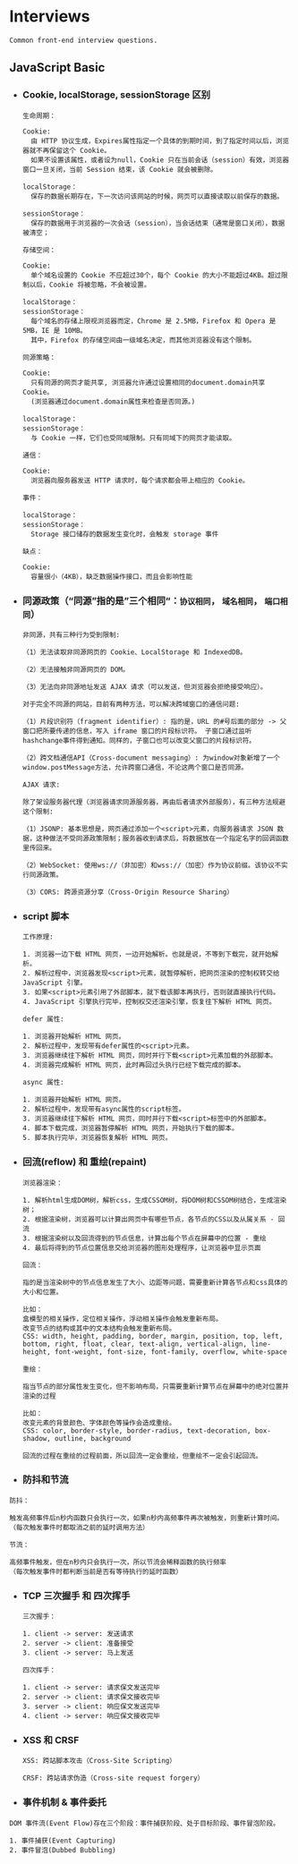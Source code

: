 # Interviews

`Common front-end interview questions.`

## JavaScript Basic

- ### Cookie, localStorage, sessionStorage 区别

  `生命周期：`

  ```text
  Cookie:
    由 HTTP 协议生成，Expires属性指定一个具体的到期时间，到了指定时间以后，浏览器就不再保留这个 Cookie。
    如果不设置该属性，或者设为null，Cookie 只在当前会话（session）有效，浏览器窗口一旦关闭，当前 Session 结束，该 Cookie 就会被删除。

  localStorage：
    保存的数据长期存在，下一次访问该网站的时候，网页可以直接读取以前保存的数据。

  sessionStorage：
    保存的数据用于浏览器的一次会话（session），当会话结束（通常是窗口关闭），数据被清空；
  ```

  `存储空间：`

  ```text
  Cookie:
    单个域名设置的 Cookie 不应超过30个，每个 Cookie 的大小不能超过4KB。超过限制以后，Cookie 将被忽略，不会被设置。

  localStorage：
  sessionStorage：
    每个域名的存储上限视浏览器而定，Chrome 是 2.5MB，Firefox 和 Opera 是 5MB，IE 是 10MB。
    其中，Firefox 的存储空间由一级域名决定，而其他浏览器没有这个限制。
  ```

  `同源策略：`

  ```text
  Cookie:
    只有同源的网页才能共享, 浏览器允许通过设置相同的document.domain共享 Cookie。
    (浏览器通过document.domain属性来检查是否同源。)

  localStorage：
  sessionStorage：
    与 Cookie 一样，它们也受同域限制。只有同域下的网页才能读取。
  ```

  `通信：`

  ```text
  Cookie:
    浏览器向服务器发送 HTTP 请求时，每个请求都会带上相应的 Cookie。
  ```

  `事件：`

  ```text
  localStorage：
  sessionStorage：
    Storage 接口储存的数据发生变化时，会触发 storage 事件
  ```

  `缺点：`

  ```text
  Cookie:
    容量很小（4KB），缺乏数据操作接口，而且会影响性能
  ```

- ### 同源政策（“同源”指的是”三个相同“：`协议相同`， `域名相同`， `端口相同`）

  `非同源，共有三种行为受到限制:`

  ```text
  （1）无法读取非同源网页的 Cookie、LocalStorage 和 IndexedDB。

  （2）无法接触非同源网页的 DOM。

  （3）无法向非同源地址发送 AJAX 请求（可以发送，但浏览器会拒绝接受响应）。
  ```

  `对于完全不同源的网站，目前有两种方法，可以解决跨域窗口的通信问题:`

  ```text
  （1）片段识别符（fragment identifier）: 指的是，URL 的#号后面的部分 -> 父窗口把所要传递的信息，写入 iframe 窗口的片段标识符。 子窗口通过监听hashchange事件得到通知。同样的，子窗口也可以改变父窗口的片段标识符。

  （2）跨文档通信API（Cross-document messaging）: 为window对象新增了一个window.postMessage方法，允许跨窗口通信，不论这两个窗口是否同源。
  ```

  `AJAX 请求:`

  ```text
  除了架设服务器代理（浏览器请求同源服务器，再由后者请求外部服务），有三种方法规避这个限制:

  （1）JSONP: 基本思想是，网页通过添加一个<script>元素，向服务器请求 JSON 数据，这种做法不受同源政策限制；服务器收到请求后，将数据放在一个指定名字的回调函数里传回来。

  （2）WebSocket: 使用ws://（非加密）和wss://（加密）作为协议前缀。该协议不实行同源政策。

  （3）CORS: 跨源资源分享（Cross-Origin Resource Sharing）
  ```

- ### script 脚本

  `工作原理:`

  ```text
  1. 浏览器一边下载 HTML 网页，一边开始解析。也就是说，不等到下载完，就开始解析。
  2. 解析过程中，浏览器发现<script>元素，就暂停解析，把网页渲染的控制权转交给 JavaScript 引擎。
  3. 如果<script>元素引用了外部脚本，就下载该脚本再执行，否则就直接执行代码。
  4. JavaScript 引擎执行完毕，控制权交还渲染引擎，恢复往下解析 HTML 网页。
  ```

  `defer 属性:`

  ```text
  1. 浏览器开始解析 HTML 网页。
  2. 解析过程中，发现带有defer属性的<script>元素。
  3. 浏览器继续往下解析 HTML 网页，同时并行下载<script>元素加载的外部脚本。
  4. 浏览器完成解析 HTML 网页，此时再回过头执行已经下载完成的脚本。
  ```

  `async 属性:`

  ```text
  1. 浏览器开始解析 HTML 网页。
  2. 解析过程中，发现带有async属性的script标签。
  3. 浏览器继续往下解析 HTML 网页，同时并行下载<script>标签中的外部脚本。
  4. 脚本下载完成，浏览器暂停解析 HTML 网页，开始执行下载的脚本。
  5. 脚本执行完毕，浏览器恢复解析 HTML 网页。
  ```

- ### 回流(reflow) 和 重绘(repaint)

  `浏览器渲染：`

  ```text
  1. 解析html生成DOM树，解析css，生成CSSOM树，将DOM树和CSSOM树结合，生成渲染树；
  2. 根据渲染树，浏览器可以计算出网页中有哪些节点，各节点的CSS以及从属关系 - 回流
  3. 根据渲染树以及回流得到的节点信息，计算出每个节点在屏幕中的位置 - 重绘
  4. 最后将得到的节点位置信息交给浏览器的图形处理程序，让浏览器中显示页面
  ```

  `回流：`

  ```text
  指的是当渲染树中的节点信息发生了大小、边距等问题，需要重新计算各节点和css具体的大小和位置。

  比如：
  盒模型的相关操作，定位相关操作，浮动相关操作会触发重新布局。
  改变节点的结构或其中的文本结构会触发重新布局。
  CSS: width, height, padding, border, margin, position, top, left, bottom, right, float, clear, text-align, vertical-align, line-height, font-weight, font-size, font-family, overflow, white-space
  ```

  `重绘：`

  ```text
  指当节点的部分属性发生变化，但不影响布局，只需要重新计算节点在屏幕中的绝对位置并渲染的过程

  比如：
  改变元素的背景颜色、字体颜色等操作会造成重绘。
  CSS: color, border-style, border-radius, text-decoration, box-shadow, outline, background
  ```

  `回流的过程在重绘的过程前面，所以回流一定会重绘，但重绘不一定会引起回流。`

- ### 防抖和节流

`防抖：`

```text
触发高频事件后n秒内函数只会执行一次，如果n秒内高频事件再次被触发，则重新计算时间。
（每次触发事件时都取消之前的延时调用方法）
```

`节流：`

```text
高频事件触发，但在n秒内只会执行一次，所以节流会稀释函数的执行频率
（每次触发事件时都判断当前是否有等待执行的延时函数）
```

- ### TCP 三次握手 和 四次挥手

  `三次握手：`

  ```text
  1. client -> server: 发送请求
  2. server -> client: 准备接受
  3. client -> server: 马上发送
  ```

  `四次挥手：`

  ```text
  1. client -> server: 请求保文发送完毕
  2. server -> client: 请求保文接收完毕
  3. server -> client: 响应保文发送完毕
  4. client -> server: 响应保文接收完毕
  ```

- ### XSS 和 CRSF

  `XSS: 跨站脚本攻击（Cross-Site Scripting）`

  `CRSF: 跨站请求伪造（Cross-site request forgery）`
  
 - ### 事件机制 & 事件委托

  `DOM 事件流(Event Flow)存在三个阶段：事件捕获阶段、处于目标阶段、事件冒泡阶段。`
  
  ```text
  1. 事件捕获(Event Capturing)
  2. 事件冒泡(Dubbed Bubbling)
  ```
